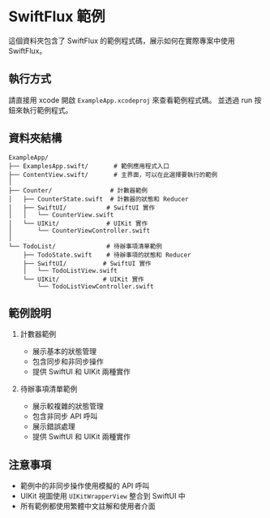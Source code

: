 # SwiftFlux 範例

這個資料夾包含了 SwiftFlux 的範例程式碼，展示如何在實際專案中使用 SwiftFlux。

## 執行方式

請直接用 xcode 開啟 `ExampleApp.xcodeproj` 來查看範例程式碼。
並透過 run 按鈕來執行範例程式。

## 資料夾結構

```
ExampleApp/
├── ExamplesApp.swift/       # 範例應用程式入口
├── ContentView.swift/       # 主界面，可以在此選擇要執行的範例
│
├── Counter/                # 計數器範例
│   ├── CounterState.swift  # 計數器的狀態和 Reducer
│   ├── SwiftUI/           # SwiftUI 實作
│   │   └── CounterView.swift
│   └── UIKit/             # UIKit 實作
│       └── CounterViewController.swift
│
└── TodoList/              # 待辦事項清單範例
    ├── TodoState.swift    # 待辦事項的狀態和 Reducer
    ├── SwiftUI/          # SwiftUI 實作
    │   └── TodoListView.swift
    └── UIKit/            # UIKit 實作
        └── TodoListViewController.swift
```

## 範例說明

1. 計數器範例
   - 展示基本的狀態管理
   - 包含同步和非同步操作
   - 提供 SwiftUI 和 UIKit 兩種實作

2. 待辦事項清單範例
   - 展示較複雜的狀態管理
   - 包含非同步 API 呼叫
   - 展示錯誤處理
   - 提供 SwiftUI 和 UIKit 兩種實作

## 注意事項

- 範例中的非同步操作使用模擬的 API 呼叫
- UIKit 視圖使用 `UIKitWrapperView` 整合到 SwiftUI 中
- 所有範例都使用繁體中文註解和使用者介面 

